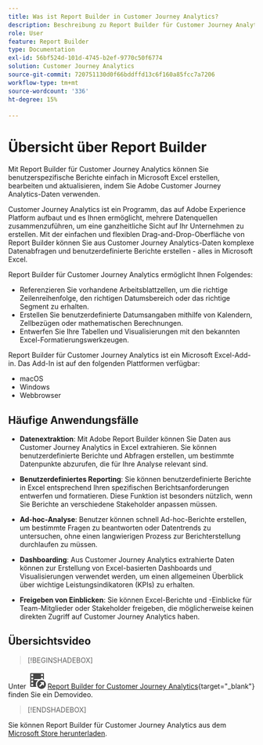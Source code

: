 ```yaml
---
title: Was ist Report Builder in Customer Journey Analytics?
description: Beschreibung zu Report Builder für Customer Journey Analytics
role: User
feature: Report Builder
type: Documentation
exl-id: 56bf524d-101d-4745-b2ef-9770c50f6774
solution: Customer Journey Analytics
source-git-commit: 720751130d0f66bddffd13c6f160a85fcc7a7206
workflow-type: tm+mt
source-wordcount: '336'
ht-degree: 15%

---
```


# Übersicht über Report Builder

Mit Report Builder für Customer Journey Analytics können Sie benutzerspezifische Berichte einfach in Microsoft Excel erstellen, bearbeiten und aktualisieren, indem Sie Adobe Customer Journey Analytics-Daten verwenden.

Customer Journey Analytics ist ein Programm, das auf Adobe Experience Platform aufbaut und es Ihnen ermöglicht, mehrere Datenquellen zusammenzuführen, um eine ganzheitliche Sicht auf Ihr Unternehmen zu erstellen. Mit der einfachen und flexiblen Drag-and-Drop-Oberfläche von Report Builder können Sie aus Customer Journey Analytics-Daten komplexe Datenabfragen und benutzerdefinierte Berichte erstellen - alles in Microsoft Excel.

Report Builder für Customer Journey Analytics ermöglicht Ihnen Folgendes:

- Referenzieren Sie vorhandene Arbeitsblattzellen, um die richtige Zeilenreihenfolge, den richtigen Datumsbereich oder das richtige Segment zu erhalten.
- Erstellen Sie benutzerdefinierte Datumsangaben mithilfe von Kalendern, Zellbezügen oder mathematischen Berechnungen.
- Entwerfen Sie Ihre Tabellen und Visualisierungen mit den bekannten Excel-Formatierungswerkzeugen.

Report Builder für Customer Journey Analytics ist ein Microsoft Excel-Add-in. Das Add-In ist auf den folgenden Plattformen verfügbar:

- macOS
- Windows
- Webbrowser

## Häufige Anwendungsfälle

- **Datenextraktion**: Mit Adobe Report Builder können Sie Daten aus Customer Journey Analytics in Excel extrahieren. Sie können benutzerdefinierte Berichte und Abfragen erstellen, um bestimmte Datenpunkte abzurufen, die für Ihre Analyse relevant sind.

- **Benutzerdefiniertes Reporting**: Sie können benutzerdefinierte Berichte in Excel entsprechend Ihren spezifischen Berichtsanforderungen entwerfen und formatieren. Diese Funktion ist besonders nützlich, wenn Sie Berichte an verschiedene Stakeholder anpassen müssen.

- **Ad-hoc-Analyse**: Benutzer können schnell Ad-hoc-Berichte erstellen, um bestimmte Fragen zu beantworten oder Datentrends zu untersuchen, ohne einen langwierigen Prozess zur Berichterstellung durchlaufen zu müssen.

- **Dashboarding**: Aus Customer Journey Analytics extrahierte Daten können zur Erstellung von Excel-basierten Dashboards und Visualisierungen verwendet werden, um einen allgemeinen Überblick über wichtige Leistungsindikatoren (KPIs) zu erhalten.

- **Freigeben von Einblicken**: Sie können Excel-Berichte und -Einblicke für Team-Mitglieder oder Stakeholder freigeben, die möglicherweise keinen direkten Zugriff auf Customer Journey Analytics haben.


## Übersichtsvideo

>[!BEGINSHADEBOX]

Unter ![VideoCheckedOut](/help/assets/icons/VideoCheckedOut.svg) [Report Builder for Customer Journey Analytics](https://video.tv.adobe.com/v/3452589?quality=12&learn=on&captions=ger){target="_blank"} finden Sie ein Demovideo.

>[!ENDSHADEBOX]

Sie können Report Builder für Customer Journey Analytics aus dem [Microsoft Store herunterladen](https://appsource.microsoft.com/en-us/product/Office365/WA200003101).
